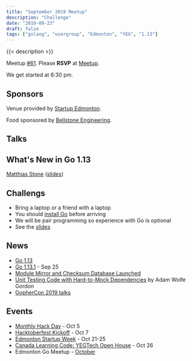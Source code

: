 ```yaml
---
title: "September 2019 Meetup"
description: "Challenge"
date: "2019-09-23"
draft: false
tags: ["golang", "usergroup", "Edmonton", "YEG", "1.13"]
---
```

{{< description >}}

Meetup [#61](https://github.com/edmontongo/presentations/issues/102). Please **RSVP** at [Meetup](https://www.meetup.com/startupedmonton/events/bclwwpyzmbfc/).

We get started at 6:30 pm.

## Sponsors

Venue provided by [Startup Edmonton](https://www.startupedmonton.com/).

Food sponsored by [Bellstone Engineering](https://bellstone.ca/).

## Talks

## What's New in Go 1.13

[Matthias Stone](https://github.com/matthias-stone) ([slides](https://talks.godoc.org/github.com/edmontongo/presentations/2019-09/go1.13.slide#1))

## Challengs

- Bring a laptop or a friend with a laptop
- You should [install Go](https://golang.org/doc/install) before arriving
- We will be pair programming so experience with Go is optional
- See the [slides](https://talks.godoc.org/github.com/edmontongo/presentations/2019-09/pizza-challenge/pizza.slide#1)

## News

- [Go 1.13](https://blog.golang.org/go1.13)
- [Go 1.13.1](https://groups.google.com/d/msg/golang-announce/7BsbaGsVTQ4/rNEvcwK3BgAJ) - Sep 25
- [Module Mirror and Checksum Database Launched](https://blog.golang.org/module-mirror-launch)
- [Unit Testing Code with Hard-to-Mock Dependencies](https://www.youtube.com/watch?v=lRrqj0Jjh0M) by Adam Wolfe Gordon
- [GopherCon 2019 talks](https://www.youtube.com/playlist?list=PL2ntRZ1ySWBdDyspRTNBIKES1Y-P__59_)

## Events

- [Monthly Hack Day](https://www.meetup.com/startupedmonton/events/zzmphryznbhb/) - Oct 5
- [Hacktoberfest Kickoff](https://www.eventbrite.ca/e/hacktoberfest-yeg-2019-kickoff-tickets-73652983055) - Oct 7
- [Edmonton Startup Week](https://www.edmontonstartupweek.com/) - Oct 21-25
- [Canada Learning Code: YEGTech Open House](https://www.eventbrite.ca/e/ladies-learning-code-yegtech-open-house-for-all-ages-edmonton-registration-68207615815) - Oct 26
- Edmonton Go Meetup - [October](/meetup/2019-10/)
